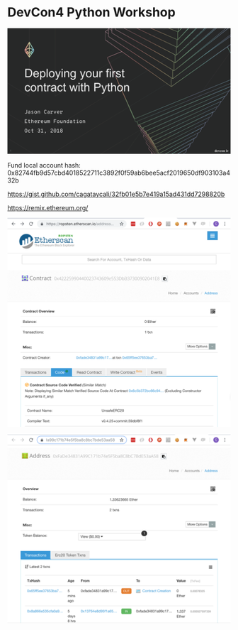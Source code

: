 # DevCon4 Python Workshop

![](./deploying-your-very-first-contract-with-python.png)


Fund local account hash: 0x82744fb9d57cbd4018522711c3892f0f59ab6bee5acf2019650df903103a432b

https://gist.github.com/cagataycali/32fb01e5b7e419a15ad431dd7298820b

https://remix.ethereum.org/


![](1.png)

![](2.png)
